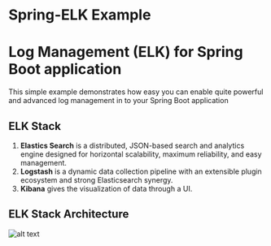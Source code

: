 # Spring-ELK Example 
# Log Management (ELK) for Spring Boot application
This simple example demonstrates how easy you can enable quite powerful and advanced log management in to your Spring Boot application

## ELK Stack

1. **Elastics Search** is a distributed, JSON-based search and analytics engine designed for horizontal scalability, maximum reliability, and easy management.
2. **Logstash** is a dynamic data collection pipeline with an extensible plugin ecosystem and strong Elasticsearch synergy.
3. **Kibana** gives the visualization of data through a UI.

## ELK Stack Architecture
![alt text](https://github.com/kuldeepsingh99/microservice-elk/blob/master/images/elastics.jpg "ELK")
